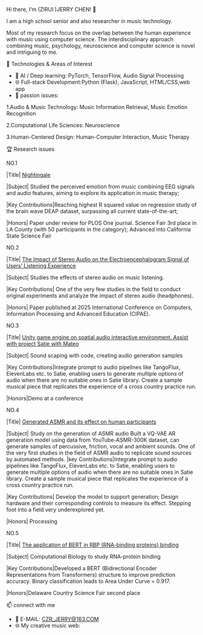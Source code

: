 Hi there, I‘m (ZIRUI )JERRY CHEN! 👋

I am a high school senior and also researcher in music technology.

Most of my research focus on the overlap between the human experience with music using computer science. The interdisciplinary approach combining music, psychology, neuroscience and computer science is novel and intriguing to me.

🚀 Technologies & Areas of Interest
- 🧠 AI / Deep learning: PyTorch, TensorFlow, Audio Signal Processing
- 🌐 Full-stack Development:Python (Flask), JavaScript, HTML/CSS,web app
- 🔬 passion issues:

1.Audio & Music Technology: Music Information Retrieval, Music Emotion Recognition

2.Computational Life Sciences:  Neuroscience

3.Human-Centered Design: Human-Computer Interaction, Music Therapy

 🏆 Research issues

NO.1

|Title| [Nightingale](Nightingale/)

|Subject| Studied the perceived emotion from music combining EEG signals and audio features, aiming to explore its application in music therapy;

|Key Contributions|Reaching highest R squared value on regression study of the brain wave DEAP dataset, surpassing all current state-of-the-art;

|Honors| Paper under review for PLOS One journal. Science Fair 3rd place in LA County (with 50 participants in the category); Advanced into California State Science Fair



NO.2

|Title| [The Impact of Stereo Audio on the Electroencephalogram Signal of Users’ Listening Experience](Analyze-stereo-audio-using-EEG/)

|Subject| Studies the effects of stereo audio on music listening. 

|Key Contributions| One of the very few studies in the field to conduct original experiments and analyze the impact of stereo audio (headphones). 

|Honors| Paper published at 2025 International Conference on Computers, Information Processing and Advanced Education (CIPAE). 


NO.3

|Title| [Unity game engine on spatial audio interactive environment. Assist with project Satie with Mateo](https://github.com/mateolarreaferro/SatieLang)

|Subject| Sound scaping with code, creating audio generation samples

|Key Contributions|Integrate prompt to audio pipelines like TangoFlux, ElevenLabs etc. to Satie, enabling users to generate multiple options of audio when there are no suitable ones in Satie library. Create a sample musical piece that replicates the experience of a cross country practice run. 

|Honors|Demo at a conference


NO.4

|Title| [Generated ASMR and its effect on human participants](ASMR-generation/)

|Subject| Study on the generation of ASMR audio
Built a VQ-VAE AR generation model using data from YouTube-ASMR-300K dataset, can generate samples of percussive, friction, vocal and ambient sounds. One of the very first studies in the field of ASMR audio to replicate sound sources by automated methods. |key Contributions|Integrate prompt to audio pipelines like TangoFlux, ElevenLabs etc. to Satie, enabling users to generate multiple options of audio when there are no suitable ones in Satie library. Create a sample musical piece that replicates the experience of a cross country practice run. 

|Key Contributions| Develop the model to support generation; Design hardware and their corresponding controls to measure its effect. Stepping foot into a field very underexplored yet.

|Honors| Processing


NO.5

|Title| [The application of BERT in RBP (RNA-binding proteins) binding](RNA-protein-recovered/)

|Subject| Computational Biology to study RNA-protein binding

|Key Contributions|Developed a BERT (Bidirectional Encoder Representations from Transformers) structure to improve prediction accuracy. Binary classification leads to Area Under Curve = 0.917.

|Honors|Delaware Country Science Fair second place



📫 connect with me
- 📧 E-MAIL: CZR_JERRY@163.COM
- 🌐 My creative music web:
